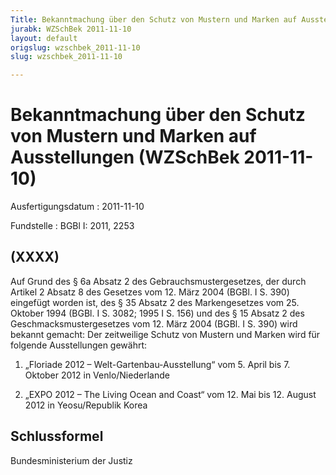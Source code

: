 ```yaml
---
Title: Bekanntmachung über den Schutz von Mustern und Marken auf Ausstellungen
jurabk: WZSchBek 2011-11-10
layout: default
origslug: wzschbek_2011-11-10
slug: wzschbek_2011-11-10

---
```


# Bekanntmachung über den Schutz von Mustern und Marken auf Ausstellungen (WZSchBek 2011-11-10)

Ausfertigungsdatum
:   2011-11-10

Fundstelle
:   BGBl I: 2011, 2253

## (XXXX)

Auf Grund des § 6a Absatz 2 des Gebrauchsmustergesetzes, der durch
Artikel 2 Absatz 8 des Gesetzes vom 12. März 2004 (BGBl. I S. 390)
eingefügt worden ist, des § 35 Absatz 2 des Markengesetzes vom 25.
Oktober 1994 (BGBl. I S. 3082; 1995 I S. 156) und des § 15 Absatz 2
des Geschmacksmustergesetzes vom 12. März 2004 (BGBl. I S. 390) wird
bekannt gemacht:
Der zeitweilige Schutz von Mustern und Marken wird für folgende
Ausstellungen gewährt:

1.  „Floriade 2012 – Welt-Gartenbau-Ausstellung“
    vom 5. April bis 7. Oktober 2012 in Venlo/Niederlande


2.  „EXPO 2012 – The Living Ocean and Coast“
    vom 12. Mai bis 12. August 2012 in Yeosu/Republik Korea

## Schlussformel

Bundesministerium der Justiz

